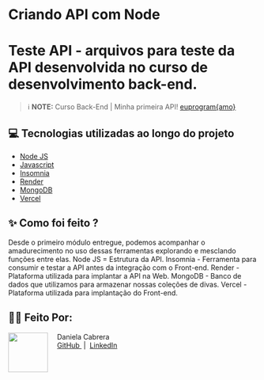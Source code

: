 # Criando API com Node

# Teste API - arquivos para teste da API desenvolvida no curso de desenvolvimento back-end.

 > ℹ️ **NOTE:** Curso Back-End | Minha primeira API! [euprogram{amo} ](https://www.programaria.org/cursos-programaria/)

## 💻 Tecnologias utilizadas ao longo do projeto

- [Node JS](https://nodejs.org/pt)
- [Javascript](https://www.w3schools.com/js/)
- [Insomnia](https://insomnia.rest/download)
- [Render](https://dashboard.render.com/)
- [MongoDB](https://www.mongodb.com/)
- [Vercel](https://vercel.com/)

## ✨ Como foi feito ?

Desde o primeiro módulo entregue, podemos acompanhar o amadurecimento no uso dessas ferramentas explorando e mesclando funções entre elas. 
Node JS = Estrutura da API.
Insomnia - Ferramenta para consumir e testar a API antes da integração com o Front-end.
Render - Plataforma utilizada para implantar a API na Web.
MongoDB - Banco de dados que utilizamos para armazenar nossas coleções de divas.
Vercel - Plataforma utilizada para implantação do Front-end.

## 👨‍💻 Feito Por:

<p>
    <img 
      align=left 
      margin=10 
      width=80 
      src="https://hermes.dio.me/users/student/d1b13e0b-cac7-46af-b99f-f09d892c8215.jpg"
    />
    <p>&nbsp&nbsp&nbsp Daniela Cabrera<br>
    &nbsp&nbsp&nbsp
    <a 
        href="https://github.com/danielacabrera2103">
        GitHub
    </a>
    &nbsp;|&nbsp;
    <a 
        href="https://www.linkedin.com/in/danielacabrerabr">
        LinkedIn
